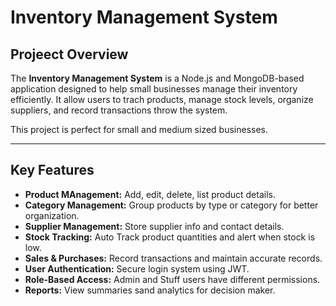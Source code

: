 # Inventory Management System

## Projeect Overview

The **Inventory Management System** is a Node.js and MongoDB-based application designed to help small businesses manage their inventory efficiently.
It allow users to trach products, manage stock levels, organize suppliers, and record transactions throw the system.

This project is perfect for small and medium sized businesses.

---

## Key Features

- **Product MAnagement:** Add, edit, delete, list product details.
- **Category Management:** Group products by type or category for better organization.
- **Supplier Management:** Store supplier info and contact details.
- **Stock Tracking:** Auto Track product quantities and alert when stock is low.
- **Sales & Purchases:** Record transactions and maintain accurate records.
- **User Authentication:** Secure login system using JWT.
- **Role-Based Access:** Admin and Stuff users have different permissions.
- **Reports:** View summaries sand analytics for decision maker.
